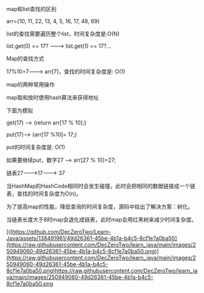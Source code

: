 map和list查找的区别


arr={10, 11, 22, 13, 4, 5, 16, 17, 48, 69}


list的查找需要遍历整个list，时间复杂度是:O(N)


list.get(0) == 17? ---> list.get(1) == 17?...


Map的查找方式


17%10=7---> arr[7]，查找的时间复杂度是: O(1)


map的两种常用操作


map取和放时使用hash算法来获得地址


下面为模拟


get(17) --> {return arr[17 % 10];}



put(17)--> {arr[17 %10]= 17;}

put的时间复杂度是: O(1)


如果要继续put，数字27 --> arr[27 % 10]=27;


链表27--->17---> 37


当HashMap的HashCode相同时会发生碰撞，此时会把相同的数据链接成一个链表，查找的时间复杂度为O(n)。


为了提高map的性能，降低查询的时间复杂度，源码中给出了解决方案：树化。



当链表长度大于8时map会退化成链表，此时map会用红黑树来减少时间复杂度。

[([https://github.com/DecZeroTwo/Learn-Java/assets/138491961/49d26361-45be-4b1a-b4c5-8cf1e7a0ba50](https://raw.githubusercontent.com/DecZeroTwo/learn_java/main/images/250949060-49d26361-45be-4b1a-b4c5-8cf1e7a0ba50.png)](https://raw.githubusercontent.com/DecZeroTwo/learn_java/main/images/250949060-49d26361-45be-4b1a-b4c5-8cf1e7a0ba50.png)https://raw.githubusercontent.com/DecZeroTwo/learn_java/main/images/250949060-49d26361-45be-4b1a-b4c5-8cf1e7a0ba50.png
